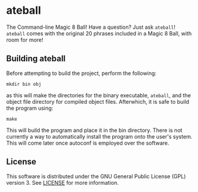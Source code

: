 ateball
=======

The Command-line Magic 8 Ball! Have a question? Just ask `ateball`! `ateball`
comes with the original 20 phrases included in a Magic 8 Ball, with room for
more!


Building ateball
----------------

Before attempting to build the project, perform the following:

	mkdir bin obj

as this will make the directories for the binary executable, `ateball`, and the
object file directory for compiled object files. Afterwhich, it is safe to
build the program using:

	make

This will build the program and place it in the bin directory. There is not
currently a way to automatically install the program onto the user's system.
This will come later once autoconf is employed over the software.


License
-------
This software is distributed under the GNU General Public License (GPL) version
3. See [LICENSE](https://github.com/bezeredi/ateball/blob/master/LICENSE) for
more information.
